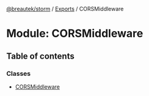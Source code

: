 [@breautek/storm](../README.md) / [Exports](../modules.md) / CORSMiddleware

# Module: CORSMiddleware

## Table of contents

### Classes

- [CORSMiddleware](../classes/corsmiddleware.corsmiddleware-1.md)
